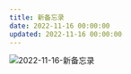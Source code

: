 ```yaml
---
title: 新备忘录
date: 2022-11-16 00:00:00
updated: 2022-11-16 00:00:00
---
```


![2022-11-16-新备忘录](assets/2022-11-16-新备忘录.jpeg)

